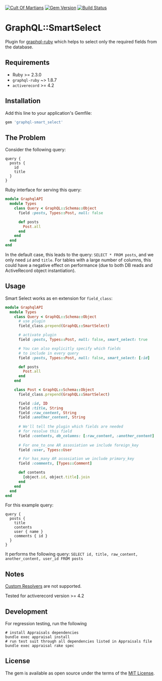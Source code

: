 [![Cult Of Martians](http://cultofmartians.com/assets/badges/badge.svg)](http://cultofmartians.com) [![Gem Version](https://badge.fury.io/rb/graphql-smart_select.svg)](https://badge.fury.io/rb/graphql-smart_select) [![Build Status](https://travis-ci.org/Arkweid/graphql-smart_select.svg?branch=master)](https://travis-ci.org/Arkweid/graphql-smart_select)

# GraphQL::SmartSelect

Plugin for [graphql-ruby](https://github.com/rmosolgo/graphql-ruby) which helps to select only the required fields from the database.

## Requirements

- Ruby >= 2.3.0
- `graphql-ruby` ~> 1.8.7
- `activerecord` >= 4.2

## Installation

Add this line to your application's Gemfile:

```ruby
gem 'graphql-smart_select'
```

## The Problem

Consider the following query:
```
query {
  posts {
    id
    title
  }
}
```

Ruby interface for serving this query:
```ruby
module GraphqlAPI
  module Types
    class Query < GraphQL::Schema::Object
      field :posts, Types::Post, null: false

      def posts
        Post.all
      end
    end
  end
end
```
In the default case, this leads to the query: `SELECT * FROM posts`, and we only need `id` and `title`.
For tables with a large number of columns, this could have a negative effect on performance (due to both DB reads and ActiveRecord object instantiation).

## Usage

Smart Select works as en extension for `field_class`:

```ruby
module GraphqlAPI
  module Types
    class Query < GraphQL::Schema::Object
      # use plugin
      field_class.prepend(GraphQL::SmartSelect)

      # activate plugin
      field :posts, Types::Post, null: false, smart_select: true

      # You can also explicitly specify which fields
      # to include in every query
      field :posts, Types::Post, null: false, smart_select: [:id]

      def posts
        Post.all
      end
    end

    class Post < GraphQL::Schema::Object
      field_class.prepend(GraphQL::SmartSelect)

      field :id, ID
      field :title, String
      field :raw_content, String
      field :another_content, String
  
      # We'll tell the plugin which fields are needed
      # for resolve this field
      field :contents, db_columns: [:raw_content, :another_content]
      
      # For one_to_one AR assosiation we include foreign_key
      field :user, Types::User

      # For has_many AR assosiation we include primary_key
      field :comments, [Types::Comment]

      def contents
        [object.id, object.title].join
      end
    end
  end
end
```

For this example query:
```
query {
  posts {
    title
    contents
    user { name }
    comments { id }
  }
}
```

It performs the following query:
`SELECT id, title, raw_content, another_content, user_id FROM posts`

## Notes

[Custom Resolvers](http://graphql-ruby.org/fields/resolvers.html) are not supported.

Tested for activerecord version >= 4.2

## Development

For regression testing, run the following
```shell
# install Appraisals dependencies
bundle exec appraisal install
# run test suit through all dependencies listed in Appraisals file
bundle exec appraisal rake spec
```

## License

The gem is available as open source under the terms of the [MIT License](https://opensource.org/licenses/MIT).

